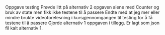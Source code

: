 Oppgave testing
Prøvde litt på alternativ 2 opgaven alene med Counter og bruk av state men fikk ikke testene til å passere
Endte med at jeg mer eller mindre brukte videoforelesning i kursgjennomgangen til testing for å få testene til å passere
Gjorde alternativ 1 oppgaven i tillegg. Er lagt som json fil kalt alternativ 1.

